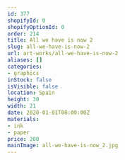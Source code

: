 ```yaml
---
id: 377
shopifyId: 0
shopifyOptionId: 0
order: 214
title: All we have is now 2
slug: all-we-have-is-now-2
url: art-works/all-we-have-is-now-2
aliases: []
categories:
- graphics
inStock: false
isVisible: false
location: Spain
height: 30
width: 21
date: 2020-01-01T00:00:00Z
materials:
- ink
- paper
price: 200
mainImage: all-we-have-is-now_2.jpg
---
```

